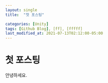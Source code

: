 ```yaml
---
layout: single
title:  "첫 포스팅"

categories: [Unity]
tags: [Github Blog], [ff], [fffff]
last_modified_at: 2021-07-13T02:12:00-05:00
---
```


# 첫 포스팅

안녕하세요.
